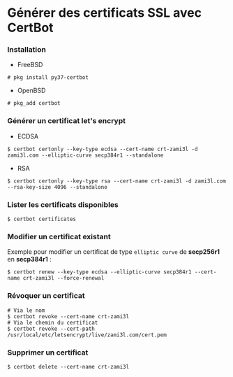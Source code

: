 Générer des certificats SSL avec CertBot
===

### Installation
- FreeBSD
```shell
# pkg install py37-certbot
```

- OpenBSD
```shell
# pkg_add certbot
```

### Générer un certificat let's encrypt
- ECDSA
```shell
$ certbot certonly --key-type ecdsa --cert-name crt-zami3l -d zami3l.com --elliptic-curve secp384r1 --standalone
```

- RSA
```shell
$ certbot certonly --key-type rsa --cert-name crt-zami3l -d zami3l.com --rsa-key-size 4096 --standalone
```

### Lister les certificats disponibles
```shell
$ certbot certificates
```

### Modifier un certificat existant
Exemple pour modifier un certificat de type `elliptic curve` de **secp256r1** en **secp384r1** :
```shell
$ certbot renew --key-type ecdsa --elliptic-curve secp384r1 --cert-name crt-zami3l --force-renewal
```

### Révoquer un certificat
```shell
# Via le nom
$ certbot revoke --cert-name crt-zami3l
# Via le chemin du certificat
$ certbot revoke --cert-path /usr/local/etc/letsencrypt/live/zami3l.com/cert.pem
```

### Supprimer un certificat
```shell
$ certbot delete --cert-name crt-zami3l
```
